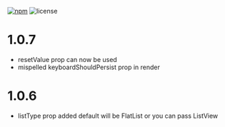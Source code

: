 [npm-badge]: https://img.shields.io/npm/v/react-native-searchable-dropdown.svg?colorB=ff6d00
[npm-url]: https://npmjs.com/package/react-native-searchable-dropdown
[license-badge]: https://img.shields.io/npm/l/react-native-searchable-dropdown.svg?colorB=448aff

[![npm][npm-badge]][npm-url]
![license][license-badge]

# 1.0.7
* resetValue prop can now be used
* mispelled keyboardShouldPersist prop in render

# 1.0.6
* listType prop added default will be FlatList or you can pass ListView